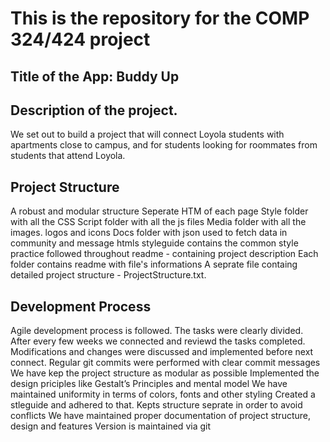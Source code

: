 # This is the repository for the COMP 324/424 project

## Title of the App: Buddy Up

## Description of the project.

We set out to build a project that will connect Loyola students with apartments close to campus, and for students looking for roommates from students that attend Loyola.

## Project Structure
A robust and modular structure
Seperate HTM of each page
Style folder with all the CSS
Script folder with all the js files
Media folder with all the images. logos and icons 
Docs folder with json used to fetch data in community and message htmls
styleguide contains the common style practice followed throughout
readme - containing project description
Each folder contains readme with file's informations
A seprate file containg detailed project structure - ProjectStructure.txt.


## Development Process

Agile development process is followed. 
The tasks were clearly divided.
After every few weeks we connected and reviewd the tasks completed.
Modifications and changes were discussed and implemented before next connect.
Regular git commits were performed with clear commit messages
We have kep the project structure as modular as possible
Implemented the design priciples like Gestalt’s Principles and mental model
We have maintained uniformity in terms of colors, fonts and other styling
Created a stleguide and adhered to that.
Kepts structure seprate in order to avoid conflicts
We have maintained proper documentation of project structure, design and features
Version is maintained via git
